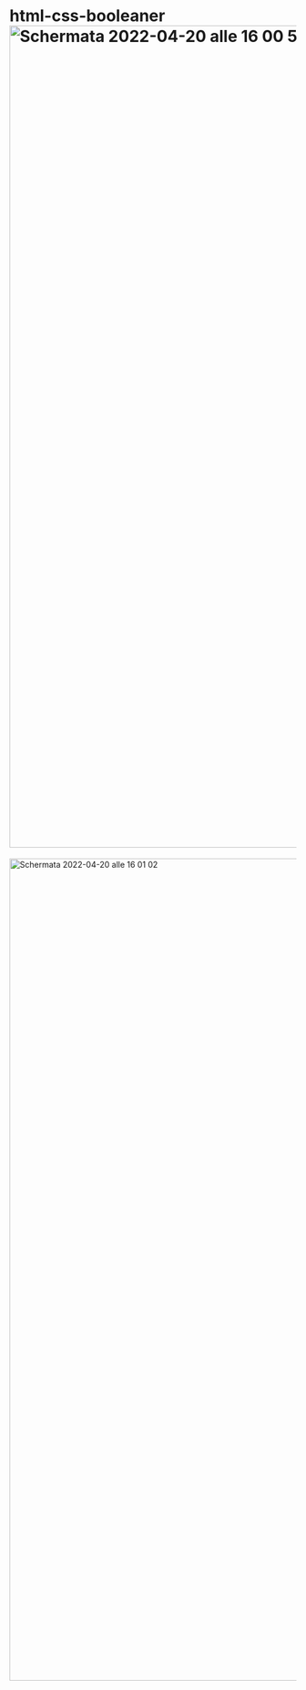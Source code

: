 # html-css-booleaner<img width="1440" alt="Schermata 2022-04-20 alle 16 00 54" src="https://user-images.githubusercontent.com/93378720/164247928-b4459bb8-cfe8-4b0b-81b6-1aab41f507d0.png">
<img width="1440" alt="Schermata 2022-04-20 alle 16 01 02" src="https://user-images.githubusercontent.com/93378720/164247938-d4456e40-6d71-4db2-9bef-fa83915cc0b2.png">
